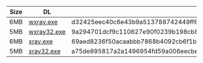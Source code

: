 |    Size   |     DL  | sha512sum |
|  ---  |  ---  |  ---  |
| 6MB | [wxray.exe](https://cdn.jsdelivr.net/gh/googleians/Xray-core@main/wxray.exe) | d32425eec40c6e43b9a513788742449ff6657bfe6b784cdd230061e7ab3c8981bc82187c9a296909accae181d6f9550a2ddfa8d0af5b92a63719588125242829 |
| 5MB | [wxray32.exe](https://cdn.jsdelivr.net/gh/googleians/Xray-core@main/wxray32.exe) | 9a294701dcf9c110627e90f0239b198cb882b6759ca147d39979723ef399a39fdb35fb7049a5b9db4c8c65cc88017c5e2d4263e1c9a2b95d206d963c30fb0127 |
| 6MB | [xray.exe](https://cdn.jsdelivr.net/gh/googleians/Xray-core@main/xray.exe) | 69aed8236f50acaabbb7868b4092cb6f1bd1d56f69ce5fef559dd9f0a0adc47e468f43878e7f9a9f95592490ae0dee0015eaafd3da9f45a61bc847b46aeab9d7 |
| 5MB | [xray32.exe](https://cdn.jsdelivr.net/gh/googleians/Xray-core@main/xray32.exe) | a75de895817a2a1496954fd59a006eecbe241bef10f5880c97f9f3dc070c0fcaa497981dc48a5d6352f1e09296de59f8abf662de446b0a036c6c4cdd02212288 |
